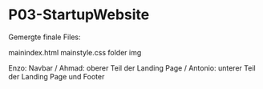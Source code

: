 # P03-StartupWebsite

Gemergte finale Files:

mainindex.html
mainstyle.css
folder img

Enzo: Navbar /
Ahmad: oberer Teil der Landing Page /
Antonio: unterer Teil der Landing Page und Footer

